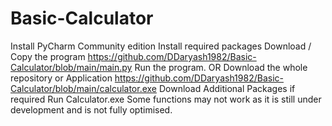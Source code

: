 # Basic-Calculator
Install PyCharm Community edition
Install required packages
Download / Copy the program https://github.com/DDaryash1982/Basic-Calculator/blob/main/main.py
Run the program.
OR
Download the whole repository or Application https://github.com/DDaryash1982/Basic-Calculator/blob/main/calculator.exe
Download Additional Packages if required
Run Calculator.exe
Some functions may not work as it is still  under development and is not fully optimised.

